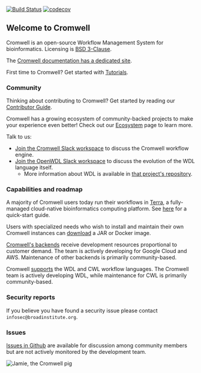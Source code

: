 [![Build Status](https://travis-ci.com/broadinstitute/cromwell.svg?branch=develop)](https://travis-ci.com/broadinstitute/cromwell?branch=develop)
[![codecov](https://codecov.io/gh/broadinstitute/cromwell/branch/develop/graph/badge.svg)](https://codecov.io/gh/broadinstitute/cromwell)

## Welcome to Cromwell

Cromwell is an open-source Workflow Management System for bioinformatics. Licensing is [BSD 3-Clause](LICENSE.txt).

The [Cromwell documentation has a dedicated site](https://cromwell.readthedocs.io/en/stable).

First time to Cromwell? Get started with [Tutorials](https://cromwell.readthedocs.io/en/stable/tutorials/FiveMinuteIntro/).

### Community

Thinking about contributing to Cromwell? Get started by reading our [Contributor Guide](CONTRIBUTING.md).

Cromwell has a growing ecosystem of community-backed projects to make your experience even better! Check out our [Ecosystem](https://cromwell.readthedocs.io/en/stable/Ecosystem/) page to learn more.

Talk to us:
- [Join the Cromwell Slack workspace](https://join.slack.com/t/cromwellhq/shared_invite/zt-dxmmrtye-JHxwKE53rfKE_ZWdOHIB4g) to discuss the Cromwell workflow engine.
- [Join the OpenWDL Slack workspace](https://join.slack.com/t/openwdl/shared_invite/zt-ctmj4mhf-cFBNxIiZYs6SY9HgM9UAVw) to discuss the evolution of the WDL language itself.
    - More information about WDL is available in [that project's repository](https://github.com/openwdl/wdl).  

### Capabilities and roadmap

A majority of Cromwell users today run their workflows in [Terra](https://app.terra.bio/), a fully-managed cloud-native bioinformatics computing platform. See [here](https://support.terra.bio/hc/en-us/articles/360036379771-Get-started-running-workflows) for a quick-start guide.

Users with specialized needs who wish to install and maintain their own Cromwell instances can [download](https://github.com/broadinstitute/cromwell/releases) a JAR or Docker image.

[Cromwell's backends](https://cromwell.readthedocs.io/en/stable/backends/Backends/) receive development resources proportional to customer demand. The team is actively developing for Google Cloud and AWS. Maintenance of other backends is primarily community-based.

Cromwell [supports](https://cromwell.readthedocs.io/en/stable/LanguageSupport/) the WDL and CWL workflow languages. The Cromwell team is actively developing WDL, while maintenance for CWL is primarily community-based.  

### Security reports

If you believe you have found a security issue please contact `infosec@broadinstitute.org`.

### Issues

[Issues in Github](https://github.com/broadinstitute/cromwell/issues) are available for discussion among community members but are not actively monitored by the development team.

![Jamie, the Cromwell pig](docs/jamie_the_cromwell_pig.png)
